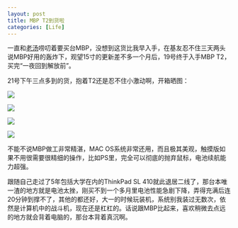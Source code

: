 ```yaml
---
layout: post
title: MBP T2到货啦
categories: [Life]
---
```


一直和[老汤](http://peqiu.com/)唠叨着要买台MBP，没想到这货比我早入手，在基友忍不住三天两头说MBP好用的轰炸下，观望15寸的更新差不多一个月后，19号终于入手MBP T2，买完“一夜回到解放前”。

21号下午三点多到的货，抱着T2还是忍不住小激动啊，开箱晒图：

![](https://geekpics.net/images/2015/06/22/F1TfiBq.jpg)

![](https://geekpics.net/images/2015/06/22/tjnhrY94.jpg)

![](https://geekpics.net/images/2015/06/22/OnqiWAT.jpg)

![](https://geekpics.net/images/2015/06/22/Ouemd.jpg)

不能不说MBP做工非常精湛，MAC OS系统非常还用，而且极其美观，触摸版如果不用很需要很精细的操作，比如PS里，完全可以彻底的抛弃鼠标，电池续航能力超强。

跟随自己走过了5年包括大学在内的ThinkPad SL 410就此退居二线了，那台本唯一渣的地方就是电池太挫，刚买不到一个多月里电池性能急剧下降，弄得充满后连20分钟到撑不了，其他的都还好，大一的时候玩装机，系统别我装过无数次，依然是计算机中的战斗机，现在还是杠杠的。话说跟MBP比起来，喜欢稍微去点远的地方就会背着电脑的，那台本背着真沉啊。
